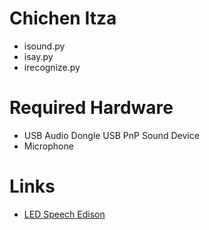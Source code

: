 # Chichen Itza

- isound.py
- isay.py
- irecognize.py

# Required Hardware

- USB Audio Dongle USB PnP Sound Device
- Microphone

# Links

- [LED Speech Edison](https://github.com/drejkim/led-speech-edison)